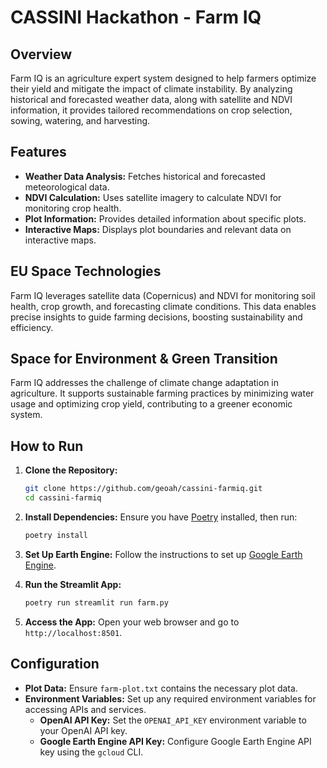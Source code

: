# CASSINI Hackathon - Farm IQ

## Overview

Farm IQ is an agriculture expert system designed to help farmers optimize their yield and mitigate the impact of climate instability. By analyzing historical and forecasted weather data, along with satellite and NDVI information, it provides tailored recommendations on crop selection, sowing, watering, and harvesting.

## Features

- **Weather Data Analysis:** Fetches historical and forecasted meteorological data.
- **NDVI Calculation:** Uses satellite imagery to calculate NDVI for monitoring crop health.
- **Plot Information:** Provides detailed information about specific plots.
- **Interactive Maps:** Displays plot boundaries and relevant data on interactive maps.

## EU Space Technologies

Farm IQ leverages satellite data (Copernicus) and NDVI for monitoring soil health, crop growth, and forecasting climate conditions. This data enables precise insights to guide farming decisions, boosting sustainability and efficiency.

## Space for Environment & Green Transition

Farm IQ addresses the challenge of climate change adaptation in agriculture. It supports sustainable farming practices by minimizing water usage and optimizing crop yield, contributing to a greener economic system.

## How to Run

1. **Clone the Repository:**
    ```sh
    git clone https://github.com/geoah/cassini-farmiq.git
    cd cassini-farmiq
    ```

2. **Install Dependencies:**
    Ensure you have [Poetry](https://python-poetry.org/) installed, then run:
    ```sh
    poetry install
    ```

3. **Set Up Earth Engine:**
    Follow the instructions to set up [Google Earth Engine](https://developers.google.com/earth-engine/guides/python_install).

4. **Run the Streamlit App:**
    ```sh
    poetry run streamlit run farm.py
    ```

5. **Access the App:**
    Open your web browser and go to `http://localhost:8501`.

## Configuration

- **Plot Data:** Ensure `farm-plot.txt` contains the necessary plot data.
- **Environment Variables:** Set up any required environment variables for accessing APIs and services.
    - **OpenAI API Key:** Set the `OPENAI_API_KEY` environment variable to your OpenAI API key.
    - **Google Earth Engine API Key:** Configure Google Earth Engine API key using the `gcloud` CLI.